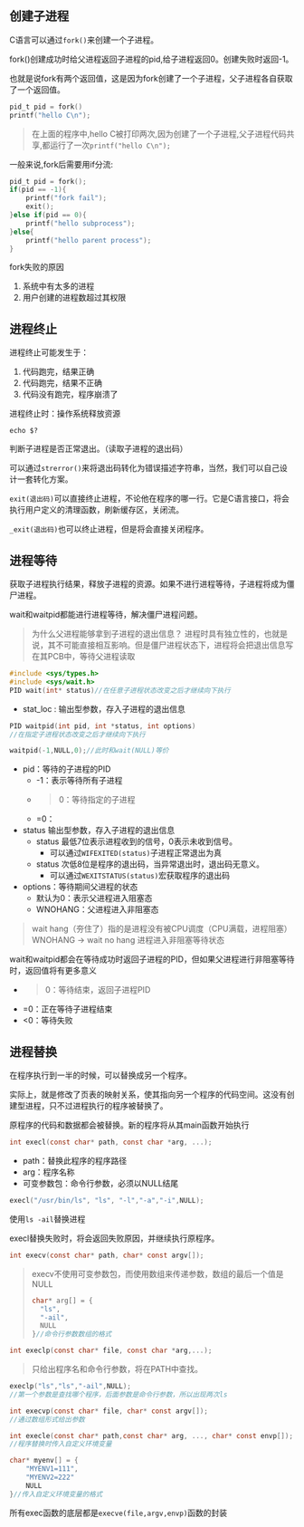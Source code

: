 
## 创建子进程
C语言可以通过`fork()`来创建一个子进程。

fork()创建成功时给父进程返回子进程的pid,给子进程返回0。创建失败时返回-1。

也就是说fork有两个返回值，这是因为fork创建了一个子进程，父子进程各自获取了一个返回值。
```C
pid_t pid = fork()
printf("hello C\n");
```
> 在上面的程序中,hello C被打印两次,因为创建了一个子进程,父子进程代码共享,都运行了一次`printf("hello C\n");`

一般来说,fork后需要用if分流:
```C
pid_t pid = fork();
if(pid == -1){
	printf("fork fail");
	exit();
}else if(pid == 0){
	printf("hello subprocess");
}else{
	printf("hello parent process");
}
```

fork失败的原因
1. 系统中有太多的进程
2. 用户创建的进程数超过其权限
## 进程终止
进程终止可能发生于：
1. 代码跑完，结果正确
2. 代码跑完，结果不正确
3. 代码没有跑完，程序崩溃了

进程终止时：操作系统释放资源

```shell
echo $?
```
判断子进程是否正常退出。（读取子进程的退出码）

可以通过`strerror()`来将退出码转化为错误描述字符串，当然，我们可以自己设计一套转化方案。

`exit(退出码)`可以直接终止进程，不论他在程序的哪一行。它是C语言接口，将会执行用户定义的清理函数，刷新缓存区，关闭流。

`_exit(退出码)`也可以终止进程，但是将会直接关闭程序。

## 进程等待

获取子进程执行结果，释放子进程的资源。如果不进行进程等待，子进程将成为僵尸进程。

wait和waitpid都能进行进程等待，解决僵尸进程问题。


> 为什么父进程能够拿到子进程的退出信息？
> 进程时具有独立性的，也就是说，其不可能直接相互影响。但是僵尸进程状态下，进程将会把退出信息写在其PCB中，等待父进程读取


```C
#include <sys/types.h>
#include <sys/wait.h>
PID wait(int* status)//在任意子进程状态改变之后才继续向下执行
```
- stat_loc : 输出型参数，存入子进程的退出信息

```C
PID waitpid(int pid, int *status, int options)
//在指定子进程状态改变之后才继续向下执行
```

```C
waitpid(-1,NULL,0);//此时和wait(NULL)等价
```

- pid：等待的子进程的PID
	- -1：表示等待所有子进程
	- >0：等待指定的子进程
	- =0：
- status 输出型参数，存入子进程的退出信息
	- status 最低7位表示进程收到的信号，0表示未收到信号。
		- 可以通过`WIFEXITED(status)`子进程正常退出为真
	- status 次低8位是程序的退出码，当异常退出时，退出码无意义。
		- 可以通过`WEXITSTATUS(status)`宏获取程序的退出码
- options：等待期间父进程的状态
	- 默认为0：表示父进程进入阻塞态
	- WNOHANG：父进程进入非阻塞态

> wait hang（夯住了）指的是进程没有被CPU调度（CPU满载，进程阻塞）
> WNOHANG -> wait no hang 进程进入非阻塞等待状态

wait和waitpid都会在等待成功时返回子进程的PID，但如果父进程进行非阻塞等待时，返回值将有更多意义

- >0：等待结束，返回子进程PID
- =0：正在等待子进程结束
- <0：等待失败

## 进程替换

在程序执行到一半的时候，可以替换成另一个程序。

实际上，就是修改了页表的映射关系，使其指向另一个程序的代码空间。这没有创建型进程，只不过进程执行的程序被替换了。

原程序的代码和数据都会被替换。新的程序将从其main函数开始执行

```C
int execl(const char* path, const char *arg, ...);
```

- path：替换此程序的程序路径
- arg：程序名称
- 可变参数包：命令行参数，必须以NULL结尾

```C
execl("/usr/bin/ls", "ls", "-l","-a","-i",NULL);
```

使用`ls -ail`替换进程

execl替换失败时，将会返回失败原因，并继续执行原程序。

```C
int execv(const char* path, char* const argv[]);
```
> execv不使用可变参数包，而使用数组来传递参数，数组的最后一个值是NULL
> ```C++
> char* arg[] = {
> 	"ls",
> 	"-ail",
> 	NULL
> }//命令行参数数组的格式
> ```


```C
int execlp(const char* file, const char *arg,...);
```
>只给出程序名和命令行参数，将在PATH中查找。

```C
execlp("ls","ls","-ail",NULL);
//第一个参数是查找哪个程序，后面参数是命令行参数，所以出现两次ls
```

```C
int execvp(const char* file, char* const argv[]);
//通过数组形式给出参数
```
>

```C
int execle(const char* path,const char* arg, ..., char* const envp[]);
//程序替换时传入自定义环境变量
```

```C
char* myenv[] = {
	"MYENV1=111",
	"MYENV2=222"
	NULL
}//传入自定义环境变量的格式
```

所有exec函数的底层都是`execve(file,argv,envp)`函数的封装